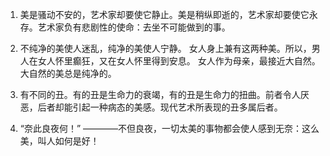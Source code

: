 1. 美是骚动不安的，艺术家却要使它静止。美是稍纵即逝的，艺术家却要使它永存。艺术家负有悲剧性的使命：去坐不可能做到的事。

2. 不纯净的美使人迷乱，纯净的美使人宁静。
   女人身上兼有这两种美。所以，男人在女人怀里癫狂，又在女人怀里得到安息。
   女人作为母亲，最接近大自然。大自然的美总是纯净的。

3. 有不同的丑。有的丑是生命力的衰竭，有的丑是生命力的扭曲。前者令人厌恶，后者却能引起一种病态的美感。现代艺术所表现的丑多属后者。

4. “奈此良夜何！” ————不但良夜，一切太美的事物都会使人感到无奈：这么美，叫人如何是好！

